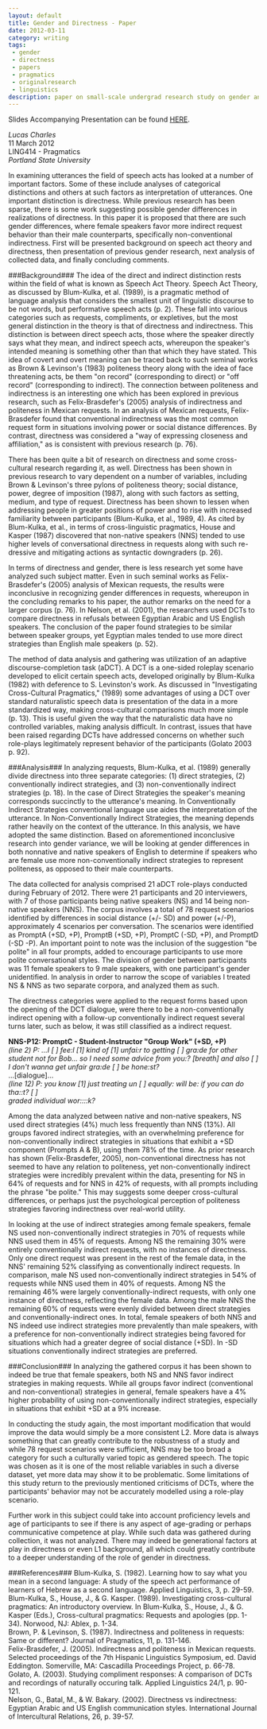 ```yaml
---
layout: default
title: Gender and Directness - Paper
date: 2012-03-11
category: writing
tags:
 - gender
 - directness
 - papers
 - pragmatics
 - originalresearch
 - linguistics
description: paper on small-scale undergrad research study on gender and directness
---
```


Slides Accompanying Presentation can be found [HERE](/storage/LING414-FinalPresentation-GenderDirectness.pdf).  
  
*Lucas Charles*  
11 March 2012  
LING414 - Pragmatics  
*Portland State University*  

In examining utterances the field of speech acts has looked at a number of important factors.  Some of these include analyses of categorical distinctions and others at such factors as interpretation of utterances.  One important distinction is directness.  While previous research has been sparse, there is some work suggesting possible gender differences in realizations of directness.  In this paper it is proposed that there are such gender differences, where female speakers favor more indirect request behavior than their male counterparts, specifically non-conventional indirectness.  First will be presented background on speech act theory and directness, then presentation of previous gender research, next analysis of collected data, and finally concluding comments.  

###Background###
The idea of the direct and indirect distinction rests within the field of what is known as Speech Act Theory.  Speech Act Theory, as discussed by Blum-Kulka, et al. (1989), is a pragmatic method of language analysis that considers the smallest unit of linguistic discourse to be not words, but performative speech acts (p. 2).  These fall into various categories such as requests, compliments, or expletives, but the most general distinction in the theory is that of directness and indirectness.  This distinction is between direct speech acts, those where the speaker directly says what they mean, and indirect speech acts, whereupon the speaker's intended meaning is something other than that which they have stated.  This idea of covert and overt meaning can be traced back to such seminal works as Brown & Levinson's (1983) politeness theory along with the idea of face threatening acts, be them "on record" (corresponding to direct) or "off record" (corresponding to indirect).  The connection between politeness and indirectness is an interesting one which has been explored in previous research, such as Felix-Brasdefer's (2005) analysis of indirectness and politeness in Mexican requests.  In an analysis of Mexican requests, Felix-Brasdefer found that conventional indirectness was the most common request form in situations involving power or social distance differences.  By contrast, directness was considered a "way of expressing closeness and affiliation," as is consistent with previous research (p. 76).  

There has been quite a bit of research on directness and some cross-cultural research regarding it, as well.  Directness has been shown in previous research to vary dependent on a number of variables, including Brown & Levinson's three pylons of politeness theory; social distance, power, degree of imposition (1987), along with such factors as setting, medium, and type of request.  Directness has been shown to lessen when addressing people in greater positions of power and to rise with increased familiarity between participants (Blum-Kulka, et al., 1989, 4).  As cited by Blum-Kulka, et al., in terms of cross-linguistic pragmatics, House and Kasper (1987) discovered that non-native speakers (NNS) tended to use higher levels of conversational directness in requests along with such re-dressive and mitigating actions as syntactic downgraders (p. 26).  

In terms of directness and gender, there is less research yet some have analyzed such subject matter.  Even in such seminal works as Felix-Brasdefer's (2005) analysis of Mexican requests, the results were inconclusive in recognizing gender differences in requests, whereupon in the concluding remarks to his paper, the author remarks on the need for a larger corpus (p. 76).  In Nelson, et al. (2001), the researchers used DCTs to compare directness in refusals between Egyptian Arabic and US English speakers.  The conclusion of the paper found strategies to be similar between speaker groups, yet Egyptian males tended to use more direct strategies than English male speakers (p. 52).  

The method of data analysis and gathering was utilization of an adaptive discourse-completion task (aDCT). A DCT is a one-sided roleplay scenario developed to elicit certain speech acts, developed originally by Blum-Kulka (1982) with deference to S. Levinston's work.  As discussed in "Investigating Cross-Cultural Pragmatics,"  (1989)  some advantages of using a DCT over standard naturalistic speech data is presentation of the data in a more standardized way, making cross-cultural comparisons much more simple (p. 13).  This is useful given the way that the naturalistic data have no controlled variables, making analysis difficult.  In contrast, issues that have been raised regarding DCTs have addressed concerns on whether such role-plays legitimately represent behavior of the participants (Golato 2003 p. 92).  

###Analysis###
In analyzing requests, Blum-Kulka, et al. (1989) generally divide directness into three separate categories: (1) direct strategies, (2) conventionally indirect strategies, and (3) non-conventionally indirect strategies (p. 18).  In the case of Direct Strategies the speaker's meaning corresponds succinctly to the utterance's meaning. In Conventionally Indirect Strategies conventional language use aides the interpretation of the utterance.  In Non-Conventionally Indirect Strategies, the meaning depends rather heavily on the context of the utterance.  In this analysis, we have adopted the same distinction.  Based on aforementioned inconclusive research into gender variance, we will be looking at gender differences in both nonnative and native speakers of English to determine if speakers who are female use more non-conventionally indirect strategies to represent politeness, as opposed to their male counterparts.  

The data collected for analysis comprised 21 aDCT role-plays conducted during February of 2012.  There were 21 participants and 20 interviewers, with 7 of those participants being native speakers (NS) and 14 being non-native speakers (NNS).  The corpus involves a total of 78 request scenarios identified by differences in social distance (+/- SD) and power (+/-P), approximately 4 scenarios per conversation.  The scenarios were identified as PromptA (+SD, +P), PromptB (+SD, +P), PromptC (-SD, +P), and PromptD (-SD -P).  An important point to note was the inclusion of the suggestion "be polite" in all four prompts, added to encourage participants to use more polite conversational styles.  The division of gender between participants was 11 female speakers to 9 male speakers, with one participant's gender unidentified.  In analysis in order to narrow the scope of variables I treated NS & NNS as two separate corpora, and analyzed them as such.  
	
The directness categories were applied to the request forms based upon the opening of the DCT dialogue, were there to be a non-conventionally indirect opening with a follow-up conventionally indirect request several turns later, such as below, it was still classified as a indirect request.  
  
**NNS-P12: PromptC - Student-Instructor "Group Work" (+SD, +P)**  
*(line 2) P: ...I \[ ] fee:l \[1] kind of \[1] unfai:r to  getting \[ ] gra:de for other student not for Bob...*
*so I need some advice from you:? \[breath] and also \[ ] I don\'t wanna get unfair gra:de \[ ] be hone:st?*   
...\[dialogue]...  
*(line 12) P: you know \[1] just treating un \[ ] equally: will be: if you can do tha::t? \[ ]*  
*graded individual wor::::k?*  

Among the data analyzed between native and non-native speakers, NS used direct strategies (4%) much less frequently than NNS (13%).  All groups favored indirect strategies, with an overwhelming preference for non-conventionally indirect strategies in situations that exhibit a +SD component (Prompts A & B), using them 78% of the time.  As prior research has shown (Felix-Brasdefer, 2005), non-conventional directness has not seemed to have any relation to politeness, yet non-conventionally indirect strategies were incredibly prevalent within the data, presenting for NS in 64% of requests and for NNS in 42% of requests, with all prompts including the phrase "be polite."  This may suggests some deeper cross-cultural differences, or perhaps just the psychological perception of politeness strategies favoring indirectness over real-world utility.  

In looking at the use of indirect strategies among female speakers, female NS used non-conventionally indirect strategies in 70% of requests while NNS used them in 45% of requests.   Among NS the remaining 30% were entirely conventionally indirect requests, with no instances of directness.  Only one direct request was present in the rest of the female data, in the NNS' remaining 52% classifying as conventionally indirect requests.  In comparison, male NS used non-conventionally indirect strategies in 54% of requests while NNS used them in 40% of requests.  Among NS the remaining 46% were largely conventionally-indirect requests, with only one instance of directness, reflecting the female data.  Among the male NNS the remaining 60% of requests were evenly divided between direct strategies and conventionally-indirect ones.  In total, female speakers of both NNS and NS indeed use indirect strategies more prevalently than male speakers, with a preference for non-conventionally indirect strategies being favored for situations which had a greater degree of social distance (+SD).  In -SD situations conventionally indirect strategies are preferred.  

###Conclusion###
In analyzing the gathered corpus it has been shown to indeed be true that female speakers, both NS and NNS favor indirect strategies in making requests.  While all groups favor indirect (conventional and non-conventional) strategies in general, female speakers have a 4% higher probability of using non-conventionally indirect strategies, especially in situations that exhibit +SD at a 9% increase.  

In conducting the study again, the most important modification that would improve the data would simply be a more consistent L2.  More data is always something that can greatly contribute to the robustness of a study and while 78 request scenarios were sufficient, NNS may be too broad a category for such a culturally varied topic as gendered speech.  The topic was chosen as it is one of the most reliable variables in such a diverse dataset, yet more data may show it to be problematic.  Some limitations of this study return to the previously mentioned criticisms of DCTs, where the participants' behavior may not be accurately modelled using a role-play scenario.  

Further work in this subject could take into account proficiency levels and age of participants to see if there is any aspect of age-grading or perhaps communicative competence at play.  While such data was gathered during collection, it was not analyzed.  There may indeed be generational factors at play in directness or even L1 background, all which could greatly contribute to a deeper understanding of the role of gender in directness.  

###References###
Blum-Kulka, S. (1982). Learning how to say what you mean in a second language: A study of the speech act performance of learners of Hebrew as a second language. Applied Linguistics, 3, p. 29-59.  
Blum-Kulka, S., House, J., & G. Kasper. (1989). Investigating cross-cultural pragmatics: An introductory overview. In Blum-Kulka, S., House, J., & G. Kasper (Eds.), Cross-cultural pragmatics: Requests and apologies (pp. 1-34). Norwood, NJ: Ablex, p. 1-34.  
Brown, P. & Levinson, S. (1987). Indirectness and politeness in requests: Same or different? Journal of Pragmatics, 11, p. 131-146.  
Felix-Brasdefer, J. (2005). Indirectness and politeness in Mexican requests. Selected proceedings of the 7th Hispanic Linguistics Symposium, ed. David Eddington. Somerville, MA: Cascadilla Proceedings Project, p. 66-78.  
Golato, A. (2003). Studying compliment responses: A comparison of DCTs and recordings of naturally occuring talk. Applied Linguistics 24/1, p. 90-121.  
Nelson, G., Batal, M., & W. Bakary. (2002). Directness vs indirectness: Egyptian Arabic and US English communication styles. International Journal of Intercultural Relations, 26, p. 39-57.  

